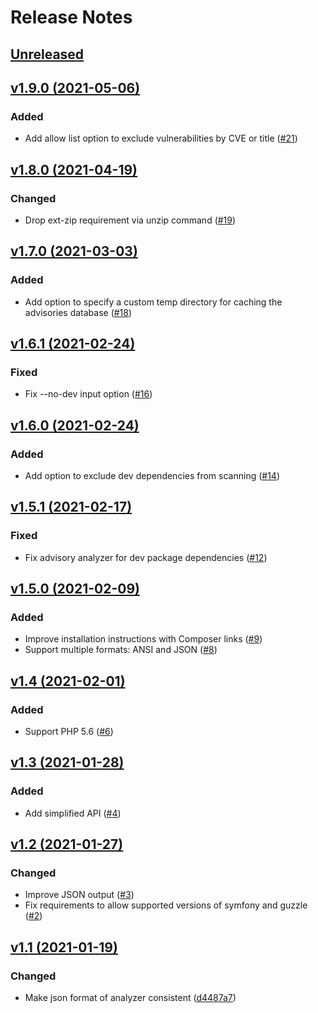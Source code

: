 # Release Notes

## [Unreleased](https://github.com/enlightn/security-checker/compare/v1.9.0...master)

## [v1.9.0 (2021-05-06)](https://github.com/enlightn/security-checker/compare/v1.8.0...v1.9.0)

### Added

- Add allow list option to exclude vulnerabilities by CVE or
  title ([#21](https://github.com/enlightn/security-checker/pull/21))

## [v1.8.0 (2021-04-19)](https://github.com/enlightn/security-checker/compare/v1.7.0...v1.8.0)

### Changed

- Drop ext-zip requirement via unzip command ([#19](https://github.com/enlightn/security-checker/pull/19))

## [v1.7.0 (2021-03-03)](https://github.com/enlightn/security-checker/compare/v1.6.1...v1.7.0)

### Added

- Add option to specify a custom temp directory for caching the advisories
  database ([#18](https://github.com/enlightn/security-checker/pull/18))

## [v1.6.1 (2021-02-24)](https://github.com/enlightn/security-checker/compare/v1.6.0...v1.6.1)

### Fixed

- Fix --no-dev input option ([#16](https://github.com/enlightn/security-checker/pull/16))

## [v1.6.0 (2021-02-24)](https://github.com/enlightn/security-checker/compare/v1.5.1...v1.6.0)

### Added

- Add option to exclude dev dependencies from scanning ([#14](https://github.com/enlightn/security-checker/pull/14))

## [v1.5.1 (2021-02-17)](https://github.com/enlightn/security-checker/compare/v1.5.0...v1.5.1)

### Fixed

- Fix advisory analyzer for dev package dependencies ([#12](https://github.com/enlightn/security-checker/pull/12))

## [v1.5.0 (2021-02-09)](https://github.com/enlightn/security-checker/compare/v1.4...v1.5.0)

### Added

- Improve installation instructions with Composer links ([#9](https://github.com/enlightn/security-checker/pull/9))
- Support multiple formats: ANSI and JSON ([#8](https://github.com/enlightn/security-checker/pull/8))

## [v1.4 (2021-02-01)](https://github.com/enlightn/security-checker/compare/v1.3...v1.4)

### Added

- Support PHP 5.6 ([#6](https://github.com/enlightn/security-checker/pull/6))

## [v1.3 (2021-01-28)](https://github.com/enlightn/security-checker/compare/v1.2...v1.3)

### Added

- Add simplified API ([#4](https://github.com/enlightn/security-checker/pull/4))

## [v1.2 (2021-01-27)](https://github.com/enlightn/security-checker/compare/v1.1...v1.2)

### Changed

- Improve JSON output ([#3](https://github.com/enlightn/security-checker/pull/3))
- Fix requirements to allow supported versions of symfony and
  guzzle ([#2](https://github.com/enlightn/security-checker/pull/2))

## [v1.1 (2021-01-19)](https://github.com/enlightn/security-checker/compare/v1.0...v1.1)

### Changed

- Make json format of analyzer
  consistent ([d4487a7](https://github.com/enlightn/security-checker/commit/d4487a7881ce2a438c3199e7f158dd10bdb66ede))
